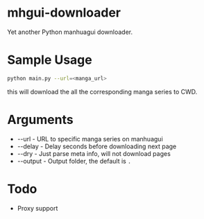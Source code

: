 # mhgui-downloader
Yet another Python manhuagui downloader.

# Sample Usage
```bash
python main.py --url=<manga_url>
```

this will download the all the corresponding manga series to CWD.

# Arguments
 - --url - URL to specific manga series on manhuagui
 - --delay - Delay seconds before downloading next page
 - --dry - Just parse meta info, will not download pages
 - --output - Output folder, the default is `.`

# Todo
 - Proxy support